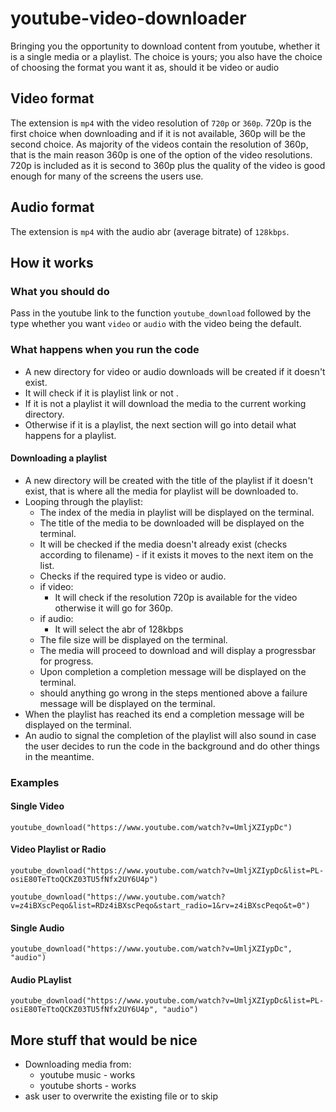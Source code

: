 # **youtube-video-downloader**

Bringing you the opportunity to download content from youtube, whether it is a single media or a playlist. The choice is yours; you also have the choice of choosing the format you want it as, should it be video or audio

## **Video format**

The extension is `mp4` with the video resolution of `720p` or `360p`. 720p is the first choice when downloading and if it is not available, 360p will be the second choice. As majority of the videos contain the resolution of 360p, that is the main reason 360p is one of the option of the video resolutions. 720p is included as it is second to 360p plus the quality of the video is good enough for many of the screens the users use.

## **Audio format**

The extension is `mp4` with the audio abr (average bitrate) of `128kbps`.

## **How it works**

### **What you should do**

Pass in the youtube link to the function `youtube_download` followed by the type whether you want `video` or `audio` with the video being the default.

### **What happens when you run the code**

* A new directory for video or audio downloads will be created if it doesn't exist.
* It will check if it is playlist link or not .
* If it is not a playlist it will download the media to the current working directory.
* Otherwise if it is a playlist, the next section will go into detail what happens for a playlist.

#### **Downloading a playlist**

* A new directory will be created with the title of the playlist if it doesn't exist, that is where all the media for playlist will be downloaded to.
* Looping through the playlist:
    * The index of the media in playlist will be displayed on the terminal.
    * The title of the media to be downloaded will be displayed on the terminal.
    * It will be checked if the media doesn't already exist (checks according to filename) - if it exists it moves to the next item on the list.
    * Checks if the required type is video or audio.
    * if video:
        * It will check if the resolution 720p is available for the video otherwise it will go for 360p.
    * if audio:
        * It will select the abr of 128kbps
    * The file size will be displayed on the terminal.
    * The media will proceed to download and will display a progressbar for progress.
    * Upon completion a completion message will be displayed on the terminal.
    * should anything go wrong in the steps mentioned above a failure message will be displayed on the terminal.
* When the playlist has reached its end a completion message will be displayed on the terminal.
* An audio to signal the completion of the playlist will also sound in case the user decides to run the code in the background and do other things in the meantime.

### **Examples**

#### Single Video

```
youtube_download("https://www.youtube.com/watch?v=UmljXZIypDc")
```

#### Video Playlist or Radio

```
youtube_download("https://www.youtube.com/watch?v=UmljXZIypDc&list=PL-osiE80TeTtoQCKZ03TU5fNfx2UY6U4p")

youtube_download("https://www.youtube.com/watch?v=z4iBXscPeqo&list=RDz4iBXscPeqo&start_radio=1&rv=z4iBXscPeqo&t=0")
```

#### Single Audio

```
youtube_download("https://www.youtube.com/watch?v=UmljXZIypDc", "audio")
```

#### Audio PLaylist

```
youtube_download("https://www.youtube.com/watch?v=UmljXZIypDc&list=PL-osiE80TeTtoQCKZ03TU5fNfx2UY6U4p", "audio")
```


## **More stuff that would be nice**

* Downloading media from:
    * youtube music - works
    * youtube shorts - works
* ask user to overwrite the existing file or to skip